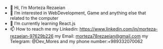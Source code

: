 - 👋 Hi, I’m Morteza Rezaeian
- 👀 I’m interested in WebDevelopment, Game and anything else that related to the computer
- 🌱 I’m currently learning React.js
- 📫 How to reach me 
my Linkedin: https://www.linkedin.com/in/morteza-rezaeian-97629b226
my Email: morteza78rezaeian@gmail.com
my Telegram: @Dev_Mores
and my phone number:+989332070062


